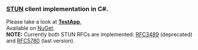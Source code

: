 [nuget-url]: https://www.nuget.org/packages/stun/
[stun-wikipedia]: https://en.wikipedia.org/wiki/STUN
[rfc5780]: https://tools.ietf.org/html/rfc5780
[rfc3489]: https://tools.ietf.org/html/rfc3489
[example-file]: TestApp/Program.cs

### [STUN][stun-wikipedia] client implementation in C#.  
Please take a look at <b>[TestApp][example-file]</b>,  
Available on [NuGet][nuget-url].  
<b>NOTE:</b> Currently both STUN RFCs are implemented:
[RFC3489] (deprecated) and [RFC5780] (last version).

